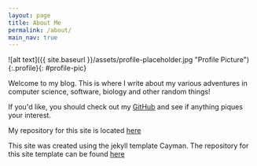 ```yaml
---
layout: page
title: About Me
permalink: /about/
main_nav: true
---
```


![alt text]({{ site.baseurl }}/assets/profile-placeholder.jpg "Profile Picture"){:.profile}{: #profile-pic}

Welcome to my blog. This is where I write about my various adventures in computer science, software, biology and other random things!

If you'd like, you should check out my [GitHub][tracedelange] and see if anything piques your interest.

<!-- If you want to see some of my work in action, check out my main website [DeLange Development][ddev] where you can find my portfolio and some interactive stuff.  -->

My repository for this site is located [here][repo]

This site was created using the jekyll template Cayman. The repository for this site template can be found [here][sitetemplate]

[repo]: https://github.com/tracedelange/tracedelange.github.io
[tracedelange]: https://github.com/tracedelange
[ddev]: http://delangedevelopment.com
[sitetemplate]: https://github.com/pages-themes/cayman